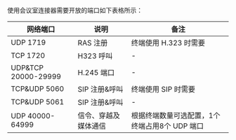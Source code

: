 使用会议室连接器需要开放的端口如下表格所示：

| **网络端口**        | **说明**             | **备注**                                    |
| ------------------- | -------------------- | ------------------------------------------- |
| UDP 1719            | RAS 注册              | 终端使用 H.323 时需要                         |
| TCP 1720            | H323 呼叫            |       -                                      |
| UDP&TCP 20000-29999 | H.245 端口            |       -                                      |
| TCP&UDP 5060        | SIP 注册&呼叫         | 终端使用 SIP 时需要                           |
| TCP&UDP 5061        | SIP 注册&呼叫         |       -                                      |
| UDP 40000-64999     | 信令、穿越及媒体通信 | 根据终端数量可选配置，1个终端占用8个 UDP 端口 |
